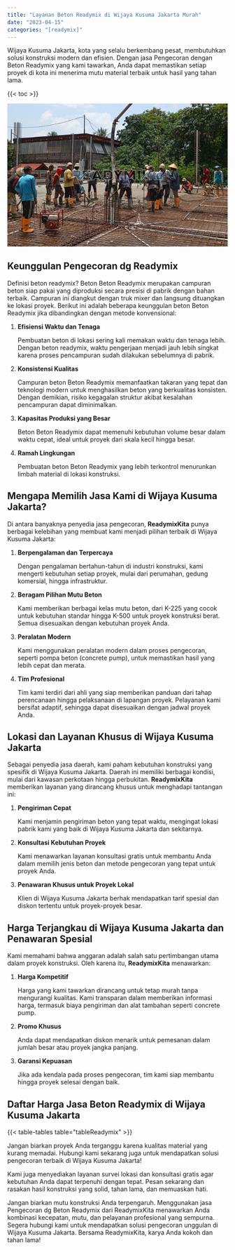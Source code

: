 ```yaml
---
title: "Layanan Beton Readymix di Wijaya Kusuma Jakarta Murah"
date: "2023-04-15"
categories: "[readymix]"
---
```


Wijaya Kusuma Jakarta, kota yang selalu berkembang pesat, membutuhkan solusi konstruksi modern dan efisien. Dengan jasa Pengecoran dengan Beton Readymix yang kami tawarkan, Anda dapat memastikan setiap proyek di kota ini menerima mutu material terbaik untuk hasil yang tahan lama.

{{< toc >}}

![Layanan Beton Readymix di Wijaya Kusuma Jakarta Murah](/images/readymix/cor-readymix-28.jpg)

## Keunggulan Pengecoran dg Readymix

Definisi beton readymix? Beton Beton Readymix merupakan campuran beton siap pakai yang diproduksi secara presisi di pabrik dengan bahan terbaik. Campuran ini diangkut dengan truk mixer dan langsung dituangkan ke lokasi proyek. Berikut ini adalah beberapa keunggulan beton Beton Readymix jika dibandingkan dengan metode konvensional:

1. **Efisiensi Waktu dan Tenaga**

   Pembuatan beton di lokasi sering kali memakan waktu dan tenaga lebih. Dengan beton readymix, waktu pengerjaan menjadi jauh lebih singkat karena proses pencampuran sudah dilakukan sebelumnya di pabrik.

2. **Konsistensi Kualitas**

   Campuran beton Beton Readymix memanfaatkan takaran yang tepat dan teknologi modern untuk menghasilkan beton yang berkualitas konsisten. Dengan demikian, risiko kegagalan struktur akibat kesalahan pencampuran dapat diminimalkan.

3. **Kapasitas Produksi yang Besar**

   Beton Beton Readymix dapat memenuhi kebutuhan volume besar dalam waktu cepat, ideal untuk proyek dari skala kecil hingga besar.

4. **Ramah Lingkungan**

   Pembuatan beton Beton Readymix yang lebih terkontrol menurunkan limbah material di lokasi konstruksi.

## Mengapa Memilih Jasa Kami di Wijaya Kusuma Jakarta?

Di antara banyaknya penyedia jasa pengecoran, **ReadymixKita** punya berbagai kelebihan yang membuat kami menjadi pilihan terbaik di Wijaya Kusuma Jakarta:

1. **Berpengalaman dan Terpercaya**

   Dengan pengalaman bertahun-tahun di industri konstruksi, kami mengerti kebutuhan setiap proyek, mulai dari perumahan, gedung komersial, hingga infrastruktur.

2. **Beragam Pilihan Mutu Beton**

   Kami memberikan berbagai kelas mutu beton, dari K-225 yang cocok untuk kebutuhan standar hingga K-500 untuk proyek konstruksi berat. Semua disesuaikan dengan kebutuhan proyek Anda.

3. **Peralatan Modern**

   Kami menggunakan peralatan modern dalam proses pengecoran, seperti pompa beton (concrete pump), untuk memastikan hasil yang lebih cepat dan merata.

4. **Tim Profesional**

   Tim kami terdiri dari ahli yang siap memberikan panduan dari tahap perencanaan hingga pelaksanaan di lapangan proyek. Pelayanan kami bersifat adaptif, sehingga dapat disesuaikan dengan jadwal proyek Anda.

## Lokasi dan Layanan Khusus di Wijaya Kusuma Jakarta

Sebagai penyedia jasa daerah, kami paham kebutuhan konstruksi yang spesifik di Wijaya Kusuma Jakarta. Daerah ini memiliki berbagai kondisi, mulai dari kawasan perkotaan hingga perbukitan. **ReadymixKita** memberikan layanan yang dirancang khusus untuk menghadapi tantangan ini:

1. **Pengiriman Cepat**

   Kami menjamin pengiriman beton yang tepat waktu, mengingat lokasi pabrik kami yang baik di Wijaya Kusuma Jakarta dan sekitarnya.

2. **Konsultasi Kebutuhan Proyek**

   Kami menawarkan layanan konsultasi gratis untuk membantu Anda dalam memilih jenis beton dan metode pengecoran yang tepat untuk proyek Anda.

3. **Penawaran Khusus untuk Proyek Lokal**

   Klien di Wijaya Kusuma Jakarta berhak mendapatkan tarif spesial dan diskon tertentu untuk proyek-proyek besar.

## Harga Terjangkau di Wijaya Kusuma Jakarta dan Penawaran Spesial

Kami memahami bahwa anggaran adalah salah satu pertimbangan utama dalam proyek konstruksi. Oleh karena itu, **ReadymixKita** menawarkan:

1. **Harga Kompetitif**

   Harga yang kami tawarkan dirancang untuk tetap murah tanpa mengurangi kualitas. Kami transparan dalam memberikan informasi harga, termasuk biaya pengiriman dan alat tambahan seperti concrete pump.

2. **Promo Khusus**

   Anda dapat mendapatkan diskon menarik untuk pemesanan dalam jumlah besar atau proyek jangka panjang.

3. **Garansi Kepuasan**

   Jika ada kendala pada proses pengecoran, tim kami siap membantu hingga proyek selesai dengan baik.

## Daftar Harga Jasa Beton Readymix di Wijaya Kusuma Jakarta

{{< table-tables table="tableReadymix" >}}

Jangan biarkan proyek Anda terganggu karena kualitas material yang kurang memadai. Hubungi kami sekarang juga untuk mendapatkan solusi pengecoran terbaik di Wijaya Kusuma Jakarta!

Kami juga menyediakan layanan survei lokasi dan konsultasi gratis agar kebutuhan Anda dapat terpenuhi dengan tepat. Pesan sekarang dan rasakan hasil konstruksi yang solid, tahan lama, dan memuaskan hati.

Jangan biarkan mutu konstruksi Anda terpengaruh. Menggunakan jasa Pengecoran dg Beton Readymix dari ReadymixKita menawarkan Anda kombinasi kecepatan, mutu, dan pelayanan profesional yang sempurna. Segera hubungi kami untuk mendapatkan solusi pengecoran unggulan di Wijaya Kusuma Jakarta. Bersama ReadymixKita, karya Anda kokoh dan tahan lama!
